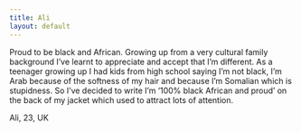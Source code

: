 ```yaml
---
title: Ali
layout: default
---
```


Proud to be black and African. Growing up from a very cultural family background I’ve learnt to appreciate and accept that I’m different. As a teenager growing up I had kids from high school saying I’m not black, I’m Arab because of the softness of my hair and because I’m Somalian which is stupidness. So I’ve decided to write I’m ‘100% black African and proud’ on the back of my jacket which used to attract lots of attention.

Ali, 23, UK
